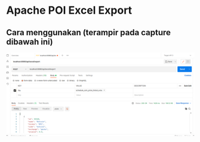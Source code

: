 # Apache POI Excel Export

## Cara menggunakan (terampir pada capture dibawah ini)
![poi](https://github.com/netng/alta-training/blob/main/day-13/tasks/spring-apache-poi/src/main/resources/static/poi.png)